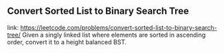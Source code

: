 ## Convert Sorted List to Binary Search Tree 
link: <https://leetcode.com/problems/convert-sorted-list-to-binary-search-tree/>
Given a singly linked list where elements are sorted in ascending order, convert it to a height balanced BST.